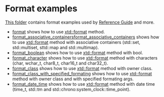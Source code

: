 # Format examples

[This folder](.) contains format examples used by [Reference Guide](https://codedocs.xyz/gammasoft71/xtd/) and more.

* [format](format/README.md) shows how to use [xtd::format](../../../src/xtd.core/include/xtd/format.h) method.
* [format_associative_containersformat_associative_containers](format_associative_containers/README.md) shows how to use [xtd::format](../../../src/xtd.core/include/xtd/format.h) method with associative containers (std::set, std::multiset, sttd::map and std::multimap).
* [format_boolean](format_boolean/README.md) shows how to use [xtd::format](../../../src/xtd.core/include/xtd/format.h) method with bool.
* [format_character](format_character/README.md) shows how to use [xtd::format](../../../src/xtd.core/include/xtd/format.h) method with characters (char, wchar_t, char8_t, char16_t and char32_t).
* [format_class](format_class/README.md) shows how to use [xtd::format](../../../src/xtd.core/include/xtd/format.h) method with owner class.
* [format_class_with_specified_formating](format_class_with_specified_formating/README.md) shows how to use [xtd::format](../../../src/xtd.core/include/xtd/format.h) method with owner class and with specified formating args.
* [format_date_time](format_date_time/README.md) shows how to use [xtd::format](../../../src/xtd.core/include/xtd/format.h) method with date time (time_t, std::tm and std::chrono:system_clock::time_point).
